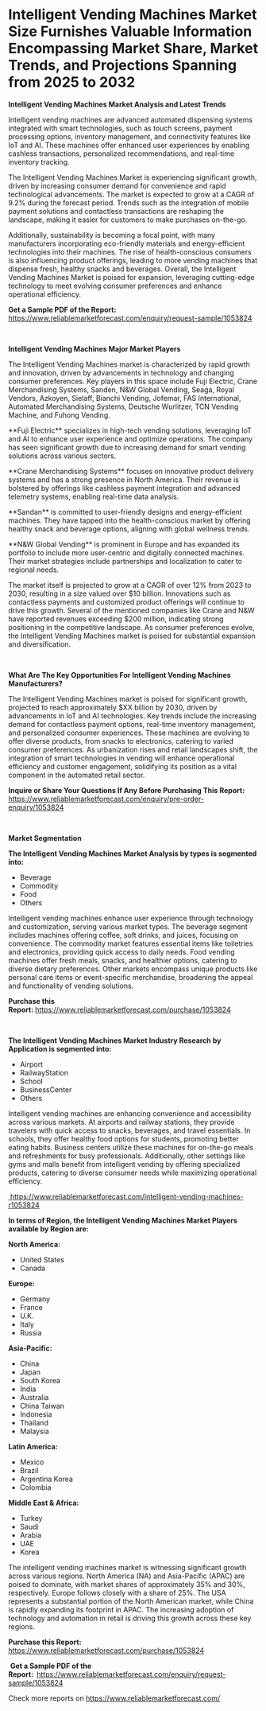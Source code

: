 <p><h1>Intelligent Vending Machines Market Size Furnishes Valuable Information Encompassing Market Share, Market Trends, and Projections Spanning from 2025 to 2032</h1></p><p><strong>Intelligent Vending Machines Market Analysis and Latest Trends</strong></p>
<p><p>Intelligent vending machines are advanced automated dispensing systems integrated with smart technologies, such as touch screens, payment processing options, inventory management, and connectivity features like IoT and AI. These machines offer enhanced user experiences by enabling cashless transactions, personalized recommendations, and real-time inventory tracking.</p><p>The Intelligent Vending Machines Market is experiencing significant growth, driven by increasing consumer demand for convenience and rapid technological advancements. The market is expected to grow at a CAGR of 9.2% during the forecast period. Trends such as the integration of mobile payment solutions and contactless transactions are reshaping the landscape, making it easier for customers to make purchases on-the-go.</p><p>Additionally, sustainability is becoming a focal point, with many manufacturers incorporating eco-friendly materials and energy-efficient technologies into their machines. The rise of health-conscious consumers is also influencing product offerings, leading to more vending machines that dispense fresh, healthy snacks and beverages. Overall, the Intelligent Vending Machines Market is poised for expansion, leveraging cutting-edge technology to meet evolving consumer preferences and enhance operational efficiency.</p></p>
<p><strong>Get a Sample PDF of the Report:&nbsp;</strong> <a href="https://www.reliablemarketforecast.com/enquiry/request-sample/1053824?utm_campaign=3069&utm_medium=2&utm_source=Github&utm_content=ia&utm_term=08042025&utm_id=intelligent-vending-machines">https://www.reliablemarketforecast.com/enquiry/request-sample/1053824</a></p>
<p>&nbsp;</p>
<p><strong>Intelligent Vending Machines Major Market Players</strong></p>
<p><p>The Intelligent Vending Machines market is characterized by rapid growth and innovation, driven by advancements in technology and changing consumer preferences. Key players in this space include Fuji Electric, Crane Merchandising Systems, Sanden, N&W Global Vending, Seaga, Royal Vendors, Azkoyen, Sielaff, Bianchi Vending, Jofemar, FAS International, Automated Merchandising Systems, Deutsche Wurlitzer, TCN Vending Machine, and Fuhong Vending.</p><p>**Fuji Electric** specializes in high-tech vending solutions, leveraging IoT and AI to enhance user experience and optimize operations. The company has seen significant growth due to increasing demand for smart vending solutions across various sectors. </p><p>**Crane Merchandising Systems** focuses on innovative product delivery systems and has a strong presence in North America. Their revenue is bolstered by offerings like cashless payment integration and advanced telemetry systems, enabling real-time data analysis.</p><p>**Sandan** is committed to user-friendly designs and energy-efficient machines. They have tapped into the health-conscious market by offering healthy snack and beverage options, aligning with global wellness trends.</p><p>**N&W Global Vending** is prominent in Europe and has expanded its portfolio to include more user-centric and digitally connected machines. Their market strategies include partnerships and localization to cater to regional needs.</p><p>The market itself is projected to grow at a CAGR of over 12% from 2023 to 2030, resulting in a size valued over $10 billion. Innovations such as contactless payments and customized product offerings will continue to drive this growth. Several of the mentioned companies like Crane and N&W have reported revenues exceeding $200 million, indicating strong positioning in the competitive landscape. As consumer preferences evolve, the Intelligent Vending Machines market is poised for substantial expansion and diversification.</p></p>
<p>&nbsp;</p>
<p><strong>What Are The Key Opportunities For Intelligent Vending Machines Manufacturers?</strong></p>
<p><p>The Intelligent Vending Machines market is poised for significant growth, projected to reach approximately $XX billion by 2030, driven by advancements in IoT and AI technologies. Key trends include the increasing demand for contactless payment options, real-time inventory management, and personalized consumer experiences. These machines are evolving to offer diverse products, from snacks to electronics, catering to varied consumer preferences. As urbanization rises and retail landscapes shift, the integration of smart technologies in vending will enhance operational efficiency and customer engagement, solidifying its position as a vital component in the automated retail sector.</p></p>
<p><strong>Inquire or Share Your Questions If Any Before Purchasing This Report:</strong> <a href="https://www.reliablemarketforecast.com/enquiry/pre-order-enquiry/1053824?utm_campaign=3069&utm_medium=2&utm_source=Github&utm_content=ia&utm_term=08042025&utm_id=intelligent-vending-machines">https://www.reliablemarketforecast.com/enquiry/pre-order-enquiry/1053824</a></p>
<p>&nbsp;</p>
<p><strong>Market Segmentation</strong></p>
<p><strong>The Intelligent Vending Machines Market Analysis by types is segmented into:</strong></p>
<p><ul><li>Beverage</li><li>Commodity</li><li>Food</li><li>Others</li></ul></p>
<p><p>Intelligent vending machines enhance user experience through technology and customization, serving various market types. The beverage segment includes machines offering coffee, soft drinks, and juices, focusing on convenience. The commodity market features essential items like toiletries and electronics, providing quick access to daily needs. Food vending machines offer fresh meals, snacks, and healthier options, catering to diverse dietary preferences. Other markets encompass unique products like personal care items or event-specific merchandise, broadening the appeal and functionality of vending solutions.</p></p>
<p><strong>Purchase this Report:&nbsp;</strong><a href="https://www.reliablemarketforecast.com/purchase/1053824?utm_campaign=3069&utm_medium=2&utm_source=Github&utm_content=ia&utm_term=08042025&utm_id=intelligent-vending-machines">https://www.reliablemarketforecast.com/purchase/1053824</a></p>
<p>&nbsp;</p>
<p><strong>The Intelligent Vending Machines Market Industry Research by Application is segmented into:</strong></p>
<p><ul><li>Airport</li><li>RailwayStation</li><li>School</li><li>BusinessCenter</li><li>Others</li></ul></p>
<p><p>Intelligent vending machines are enhancing convenience and accessibility across various markets. At airports and railway stations, they provide travelers with quick access to snacks, beverages, and travel essentials. In schools, they offer healthy food options for students, promoting better eating habits. Business centers utilize these machines for on-the-go meals and refreshments for busy professionals. Additionally, other settings like gyms and malls benefit from intelligent vending by offering specialized products, catering to diverse consumer needs while maximizing operational efficiency.</p></p>
<p><a href="https://www.reliablemarketforecast.com/intelligent-vending-machines-r1053824?utm_campaign=3069&utm_medium=2&utm_source=Github&utm_content=ia&utm_term=08042025&utm_id=intelligent-vending-machines">&nbsp;https://www.reliablemarketforecast.com/intelligent-vending-machines-r1053824</a></p>
<p><strong>In terms of Region, the Intelligent Vending Machines Market Players available by Region are:</strong></p>
<p>
    <p> <strong> North America: </strong>
        <ul>
            <li>United States</li>
            <li>Canada</li>
        </ul>
        </p> 
    <p> <strong> Europe: </strong>
        <ul>
            <li>Germany</li>
            <li>France</li>
            <li>U.K.</li>
            <li>Italy</li>
            <li>Russia</li>
        </ul>
        </p> 
    <p> <strong> Asia-Pacific: </strong>
        <ul>
            <li>China</li>
            <li>Japan</li>
            <li>South Korea</li>
            <li>India</li>
            <li>Australia</li>
            <li>China Taiwan</li>
            <li>Indonesia</li>
            <li>Thailand</li>
            <li>Malaysia</li>
        </ul>
        </p> 
    <p> <strong> Latin America: </strong>
        <ul>
            <li>Mexico</li>
            <li>Brazil</li>
            <li>Argentina Korea</li>
            <li>Colombia</li>
        </ul>
        </p> 
    <p> <strong> Middle East & Africa: </strong>
        <ul>
            <li>Turkey</li>
            <li>Saudi</li>
            <li>Arabia</li>
            <li>UAE</li>
            <li>Korea</li>
        </ul>
    </p>
    </p>
<p><p>The intelligent vending machines market is witnessing significant growth across various regions. North America (NA) and Asia-Pacific (APAC) are poised to dominate, with market shares of approximately 35% and 30%, respectively. Europe follows closely with a share of 25%. The USA represents a substantial portion of the North American market, while China is rapidly expanding its footprint in APAC. The increasing adoption of technology and automation in retail is driving this growth across these key regions.</p></p>
<p><strong>Purchase this Report: </strong><a href="https://www.reliablemarketforecast.com/purchase/1053824?utm_campaign=3069&utm_medium=2&utm_source=Github&utm_content=ia&utm_term=08042025&utm_id=intelligent-vending-machines">https://www.reliablemarketforecast.com/purchase/1053824</a></p>
<p>&nbsp;<strong>Get a Sample PDF of the Report:&nbsp;&nbsp;</strong><a href="https://www.reliablemarketforecast.com/enquiry/request-sample/1053824?utm_campaign=3069&utm_medium=2&utm_source=Github&utm_content=ia&utm_term=08042025&utm_id=intelligent-vending-machines">https://www.reliablemarketforecast.com/enquiry/request-sample/1053824</a></p>
<p><strong></strong></p>
<p>Check more reports on <a href="https://www.reliablemarketforecast.com/?utm_campaign=3069&utm_medium=2&utm_source=Github&utm_content=ia&utm_term=08042025&utm_id=intelligent-vending-machines">https://www.reliablemarketforecast.com/</a></p>